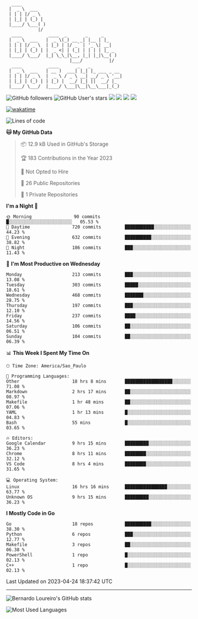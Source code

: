 ```ascii
  ____         
 |  _ \  ___   
 | | | |/ _ \  
 | |_| | (_) | 
 |____/ \___( )
            |/ 
  ____          ____  _       _     _     
 |  _ \  ___   |  _ \(_) __ _| |__ | |_   
 | | | |/ _ \  | |_) | |/ _` | '_ \| __|  
 | |_| | (_) | |  _ <| | (_| | | | | |_ _ 
 |____/ \___/  |_| \_\_|\__, |_| |_|\__( )
                        |___/          |/ 
  ____          ____       _   _            
 |  _ \  ___   | __ )  ___| |_| |_ ___ _ __ 
 | | | |/ _ \  |  _ \ / _ \ __| __/ _ \ '__|
 | |_| | (_) | | |_) |  __/ |_| ||  __/ |_  
 |____/ \___/  |____/ \___|\__|\__\___|_(_) 

```





![GitHub followers](https://img.shields.io/github/followers/bernardolm?style=for-the-badge&label=GitHub%20followers) ![GitHub User's stars](https://img.shields.io/github/stars/bernardolm?style=for-the-badge&label=GitHub%20User's%20stars) [![](https://img.shields.io/static/v1?logo=linkedin&label=LinkedIn&message=bernardolm&color=0A66C2&style=for-the-badge)](https://www.linkedin.com/in/bernardolm) [![](https://img.shields.io/static/v1?logo=lastdotfm&label=last.fm&message=bernardolm&color=D51007&style=for-the-badge)](https://www.last.fm/user/bernardolm) [![](https://img.shields.io/static/v1?logo=spotify&label=spotify&message=bernardolou&color=1ED760&style=for-the-badge)](https://open.spotify.com/user/bernardolou) [![](https://img.shields.io/static/v1?logo=awesomelists&label=My%20awesome%20stars&message=⭐⭐⭐&color=FC60A8&style=for-the-badge)](https://github.com/bernardolm/awesome-stars)

[![wakatime](https://wakatime.com/badge/user/186868b7-2443-4b6b-ae40-3d29d342e88e.svg)](https://wakatime.com/@186868b7-2443-4b6b-ae40-3d29d342e88e)

<!--START_SECTION:waka-->
![Lines of code](https://img.shields.io/badge/From%20Hello%20World%20I%27ve%20Written-3.1%20million%20lines%20of%20code-blue)

**🐱 My GitHub Data** 

> 📦 12.9 kB Used in GitHub's Storage 
 > 
> 🏆 183 Contributions in the Year 2023
 > 
> 🚫 Not Opted to Hire
 > 
> 📜 26 Public Repositories 
 > 
> 🔑 1 Private Repositories 
 > 
**I'm a Night 🦉** 

```text
🌞 Morning                90 commits          █░░░░░░░░░░░░░░░░░░░░░░░░   05.53 % 
🌆 Daytime                720 commits         ███████████░░░░░░░░░░░░░░   44.23 % 
🌃 Evening                632 commits         ██████████░░░░░░░░░░░░░░░   38.82 % 
🌙 Night                  186 commits         ███░░░░░░░░░░░░░░░░░░░░░░   11.43 % 
```
📅 **I'm Most Productive on Wednesday** 

```text
Monday                   213 commits         ███░░░░░░░░░░░░░░░░░░░░░░   13.08 % 
Tuesday                  303 commits         █████░░░░░░░░░░░░░░░░░░░░   18.61 % 
Wednesday                468 commits         ███████░░░░░░░░░░░░░░░░░░   28.75 % 
Thursday                 197 commits         ███░░░░░░░░░░░░░░░░░░░░░░   12.10 % 
Friday                   237 commits         ████░░░░░░░░░░░░░░░░░░░░░   14.56 % 
Saturday                 106 commits         ██░░░░░░░░░░░░░░░░░░░░░░░   06.51 % 
Sunday                   104 commits         ██░░░░░░░░░░░░░░░░░░░░░░░   06.39 % 
```


📊 **This Week I Spent My Time On** 

```text
🕑︎ Time Zone: America/Sao_Paulo

💬 Programming Languages: 
Other                    18 hrs 8 mins       ██████████████████░░░░░░░   71.08 % 
Markdown                 2 hrs 17 mins       ██░░░░░░░░░░░░░░░░░░░░░░░   08.97 % 
Makefile                 1 hr 48 mins        ██░░░░░░░░░░░░░░░░░░░░░░░   07.06 % 
YAML                     1 hr 13 mins        █░░░░░░░░░░░░░░░░░░░░░░░░   04.83 % 
Bash                     55 mins             █░░░░░░░░░░░░░░░░░░░░░░░░   03.65 % 

🔥 Editors: 
Google Calendar          9 hrs 15 mins       █████████░░░░░░░░░░░░░░░░   36.23 % 
Chrome                   8 hrs 11 mins       ████████░░░░░░░░░░░░░░░░░   32.12 % 
VS Code                  8 hrs 4 mins        ████████░░░░░░░░░░░░░░░░░   31.65 % 

💻 Operating System: 
Linux                    16 hrs 16 mins      ████████████████░░░░░░░░░   63.77 % 
Unknown OS               9 hrs 15 mins       █████████░░░░░░░░░░░░░░░░   36.23 % 
```

**I Mostly Code in Go** 

```text
Go                       18 repos            ██████████░░░░░░░░░░░░░░░   38.30 % 
Python                   6 repos             ███░░░░░░░░░░░░░░░░░░░░░░   12.77 % 
Makefile                 3 repos             ██░░░░░░░░░░░░░░░░░░░░░░░   06.38 % 
PowerShell               1 repo              █░░░░░░░░░░░░░░░░░░░░░░░░   02.13 % 
C++                      1 repo              █░░░░░░░░░░░░░░░░░░░░░░░░   02.13 % 
```




 Last Updated on 2023-04-24 18:37:42 UTC
<!--END_SECTION:waka-->

---

![Bernardo Loureiro's GitHub stats](https://github-readme-stats.vercel.app/api?username=bernardolm&count_private=true&show_icons=true&theme=nightowl&include_all_commits=true)

![Most Used Languages](https://github-readme-stats.vercel.app/api/top-langs/?username=bernardolm&theme=nightowl&langs_count=99)
